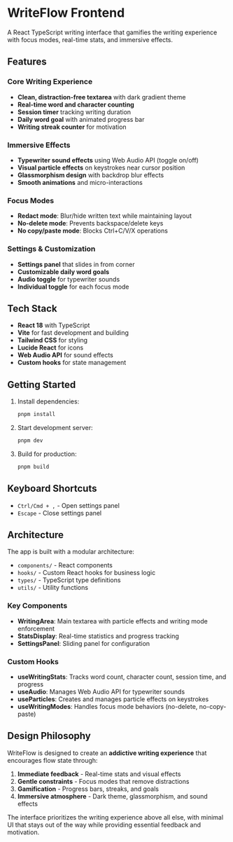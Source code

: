 # WriteFlow Frontend

A React TypeScript writing interface that gamifies the writing experience with focus modes, real-time stats, and immersive effects.

## Features

### Core Writing Experience
- **Clean, distraction-free textarea** with dark gradient theme
- **Real-time word and character counting**
- **Session timer** tracking writing duration
- **Daily word goal** with animated progress bar
- **Writing streak counter** for motivation

### Immersive Effects
- **Typewriter sound effects** using Web Audio API (toggle on/off)
- **Visual particle effects** on keystrokes near cursor position
- **Glassmorphism design** with backdrop blur effects
- **Smooth animations** and micro-interactions

### Focus Modes
- **Redact mode**: Blur/hide written text while maintaining layout
- **No-delete mode**: Prevents backspace/delete keys
- **No copy/paste mode**: Blocks Ctrl+C/V/X operations

### Settings & Customization
- **Settings panel** that slides in from corner
- **Customizable daily word goals**
- **Audio toggle** for typewriter sounds
- **Individual toggle** for each focus mode

## Tech Stack

- **React 18** with TypeScript
- **Vite** for fast development and building
- **Tailwind CSS** for styling
- **Lucide React** for icons
- **Web Audio API** for sound effects
- **Custom hooks** for state management

## Getting Started

1. Install dependencies:
   ```bash
   pnpm install
   ```

2. Start development server:
   ```bash
   pnpm dev
   ```

3. Build for production:
   ```bash
   pnpm build
   ```

## Keyboard Shortcuts

- `Ctrl/Cmd + ,` - Open settings panel
- `Escape` - Close settings panel

## Architecture

The app is built with a modular architecture:

- `components/` - React components
- `hooks/` - Custom React hooks for business logic
- `types/` - TypeScript type definitions
- `utils/` - Utility functions

### Key Components

- **WritingArea**: Main textarea with particle effects and writing mode enforcement
- **StatsDisplay**: Real-time statistics and progress tracking
- **SettingsPanel**: Sliding panel for configuration

### Custom Hooks

- **useWritingStats**: Tracks word count, character count, session time, and progress
- **useAudio**: Manages Web Audio API for typewriter sounds
- **useParticles**: Creates and manages particle effects on keystrokes
- **useWritingModes**: Handles focus mode behaviors (no-delete, no-copy-paste)

## Design Philosophy

WriteFlow is designed to create an **addictive writing experience** that encourages flow state through:

1. **Immediate feedback** - Real-time stats and visual effects
2. **Gentle constraints** - Focus modes that remove distractions
3. **Gamification** - Progress bars, streaks, and goals
4. **Immersive atmosphere** - Dark theme, glassmorphism, and sound effects

The interface prioritizes the writing experience above all else, with minimal UI that stays out of the way while providing essential feedback and motivation.
